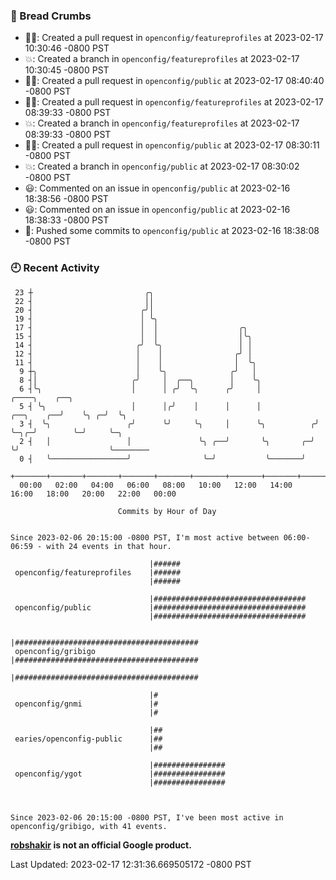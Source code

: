 ### 🍞 Bread Crumbs

 * ✍🏼: Created a pull request in `openconfig/featureprofiles` at 2023-02-17 10:30:46 -0800 PST
 * 💥: Created a branch in `openconfig/featureprofiles` at 2023-02-17 10:30:45 -0800 PST
 * ✍🏼: Created a pull request in `openconfig/public` at 2023-02-17 08:40:40 -0800 PST
 * ✍🏼: Created a pull request in `openconfig/featureprofiles` at 2023-02-17 08:39:33 -0800 PST
 * 💥: Created a branch in `openconfig/featureprofiles` at 2023-02-17 08:39:33 -0800 PST
 * ✍🏼: Created a pull request in `openconfig/public` at 2023-02-17 08:30:11 -0800 PST
 * 💥: Created a branch in `openconfig/public` at 2023-02-17 08:30:02 -0800 PST
 * 😃: Commented on an issue in `openconfig/public` at 2023-02-16 18:38:56 -0800 PST
 * 😃: Commented on an issue in `openconfig/public` at 2023-02-16 18:38:33 -0800 PST
 * 🚢: Pushed some commits to `openconfig/public` at 2023-02-16 18:38:08 -0800 PST

### 🕘 Recent Activity
```
 23 ┼                         ╭╮
 22 ┤                         ││
 20 ┤                        ╭╯│
 19 ┤                        │ ╰╮
 17 ┤                        │  │                  ╭╮
 15 ┤                        │  │                  │╰╮
 14 ┤                       ╭╯  ╰╮                 │ │
 12 ┤                       │    │                ╭╯ │
 11 ┤                       │    │                │  ╰╮
  9 ┼╮                      │    ╰╮              ╭╯   │
  8 ┤│                     ╭╯     │  ╭──╮        │    ╰╮
  6 ┤╰╮                    │      │ ╭╯  ╰╮      ╭╯     │                       ╭────╮    ╭──╮
  5 ┤ ╰╮                   │      │╭╯    │      │      │            ╭──╮    ╭──╯    ╰╮ ╭─╯  ╰╮
  3 ┤  ╰╮                 ╭╯      ╰╯     ╰╮     │      ╰╮          ╭╯  ╰─╮╭─╯        ╰─╯     ╰─╮
  2 ┤   │                 │               ╰╮ ╭──╯       ╰╮       ╭─╯     ╰╯                    ╰────────
  0 ┤   ╰─────────────────╯                ╰─╯           ╰───────╯
    +───────+───────+───────+───────+───────+───────+───────+───────+───────+───────+───────+───────+────
  00:00   02:00   04:00   06:00   08:00   10:00   12:00   14:00   16:00   18:00   20:00   22:00   00:00   

						Commits by Hour of Day


Since 2023-02-06 20:15:00 -0800 PST, I'm most active between 06:00-06:59 - with 24 events in that hour.

```



```
                               |######
 openconfig/featureprofiles    |######
                               |######

                               |##################################
 openconfig/public             |##################################
                               |##################################

                               |#########################################
 openconfig/gribigo            |#########################################
                               |#########################################

                               |#
 openconfig/gnmi               |#
                               |#

                               |##
 earies/openconfig-public      |##
                               |##

                               |################
 openconfig/ygot               |################
                               |################



Since 2023-02-06 20:15:00 -0800 PST, I've been most active in openconfig/gribigo, with 41 events.

```
**[robshakir](mailto:robjs@google.com) is not an official Google product.**  


Last Updated: 2023-02-17 12:31:36.669505172 -0800 PST
